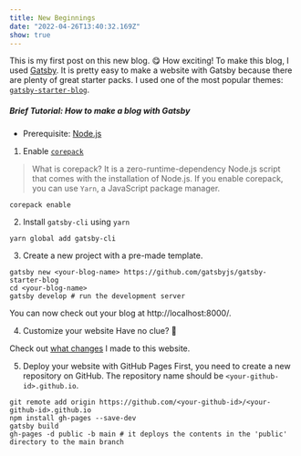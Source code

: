 ```yaml
---
title: New Beginnings
date: "2022-04-26T13:40:32.169Z"
show: true
---
```


This is my first post on this new blog. 😋 How exciting!
To make this blog, I used [Gatsby](https://www.gatsbyjs.com/).
It is pretty easy to make a website with Gatsby because there are plenty of
great starter packs. I used one of the most popular themes:
[`gatsby-starter-blog`](https://github.com/gatsbyjs/gatsby-starter-blog).

##### Brief Tutorial: How to make a blog with Gatsby
- Prerequisite: [Node.js](https://nodejs.org/en/)

1. Enable [`corepack`](https://github.com/nodejs/corepack)

> What is corepack? It is a zero-runtime-dependency Node.js script that comes
> with the installation of Node.js.
> If you enable corepack, you can use `Yarn`, a JavaScript package manager.
```shell
corepack enable
```

2. Install `gatsby-cli` using `yarn`
```shell
yarn global add gatsby-cli
```

3. Create a new project with a pre-made template.
```shell
gatsby new <your-blog-name> https://github.com/gatsbyjs/gatsby-starter-blog
cd <your-blog-name>
gatsby develop # run the development server
```
You can now check out your blog at http://localhost:8000/.

4. Customize your website
Have no clue? 🤪

Check out [what changes](https://github.com/agb94/agb94.github.io/tree/develop) I made to this website.

5. Deploy your website with GitHub Pages
First, you need to create a new repository on GitHub.
The repository name should be `<your-github-id>.github.io`.
```shell
git remote add origin https://github.com/<your-github-id>/<your-github-id>.github.io
npm install gh-pages --save-dev
gatsby build
gh-pages -d public -b main # it deploys the contents in the 'public' directory to the main branch
```
